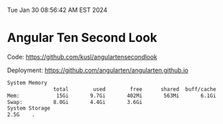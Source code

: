 Tue Jan 30 08:56:42 AM EST 2024

# Angular Ten Second Look

Code: https://github.com/kusl/angulartensecondlook

Deployment: https://github.com/angularten/angularten.github.io

```bash
System Memory
               total        used        free      shared  buff/cache   available
Mem:            15Gi       9.7Gi       402Mi       563Mi       6.1Gi       5.6Gi
Swap:          8.0Gi       4.4Gi       3.6Gi
System Storage
2.5G	.
